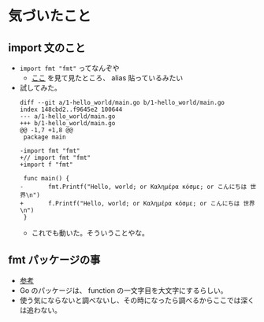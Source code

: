 # 気づいたこと

## import 文のこと

- `import fmt "fmt"` ってなんぞや
    - [ここ](https://qiita.com/taji-taji/items/5a4f17bcf5b819954cc1) を見て見たところ、 alias 貼っているみたい
- 試してみた。
    ```
    diff --git a/1-hello_world/main.go b/1-hello_world/main.go
    index 148cbd2..f9645e2 100644
    --- a/1-hello_world/main.go
    +++ b/1-hello_world/main.go
    @@ -1,7 +1,8 @@
     package main
    
    -import fmt "fmt"
    +// import fmt "fmt"
    +import f "fmt"
    
     func main() {
    -       fmt.Printf("Hello, world; or Καλημέρα κόσμε; or こんにちは 世界\n")
    +       f.Printf("Hello, world; or Καλημέρα κόσμε; or こんにちは 世界\n")
     }
   ```
   - これでも動いた。そういうことやな。

## fmt パッケージの事
- [参考](https://golang.org/pkg/fmt/)
- Go のパッケージは、 function の一文字目を大文字にするらしい。
- 使う気にならないと調べないし、その時になったら調べるからここでは深くは追わない。

